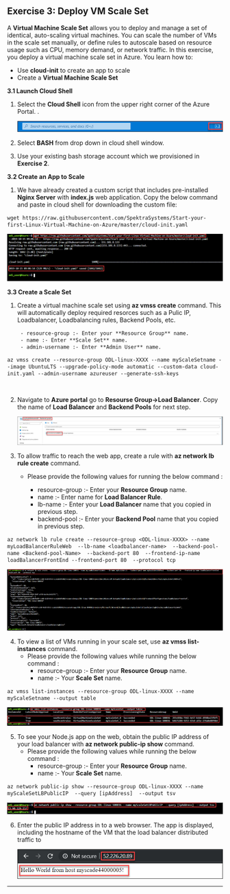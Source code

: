 Exercise 3: Deploy VM Scale Set
-------------------------------

A **Virtual Machine Scale Set** allows you to deploy and manage a set of identical, auto-scaling virtual machines. You can scale the number of VMs in the scale set manually, or define rules to autoscale based on resource usage such as CPU, memory demand, or network traffic. In this exercise, you deploy a virtual machine scale set in Azure. You learn how to:<br/>

- Use **cloud-init** to create an app to scale<br/>
- Create a **Virtual Machine Scale Set**<br/>

**3.1 Launch Cloud Shell**

1. Select the **Cloud Shell** icon from the upper right corner of the Azure Portal. .<br/>

   <img src="images/azureclisign.png"/><br/>

2. Select **BASH** from drop down in cloud shell window.<br/>

3. Use your existing bash storage account which we provisioned in **Exercise 2**.


**3.2 Create an App to Scale** <br/>

1. We have already created a custom script that includes pre-installed **Nginx Server** with **index.js** web application. Copy the below command and paste in cloud shell for downloading the custom file:<br/>

```
wget https://raw.githubusercontent.com/SpektraSystems/Start-your-first-Linux-Virtual-Machine-on-Azure/master/cloud-init.yaml
```

   <img src="images/wgetp.png "/><br/>


**3.3 Create a Scale Set** <br/>

1.  Create a virtual machine scale set using **az vmss create** command. This will automatically deploy required resorces such as a         Pulic IP, Loadbalancer, Loadbalancing rules, Backend Pools, etc. <br/>

   
         - resource-group :- Enter your **Resource Group** name.
         - name :- Enter **Scale Set** name.
         - admin-username :- Enter **Admin User** name.

```
az vmss create --resource-group ODL-linux-XXXX --name myScaleSetname --image UbuntuLTS --upgrade-policy-mode automatic --custom-data cloud-init.yaml --admin-username azureuser --generate-ssh-keys
```

   <mg src="images/vmss.png "/><br/>   

2. Navigate to **Azure portal** go to **Resourse Group->Load Balancer**. Copy the name of  **Load Balancer** and **Backend Pools** for next step.<br/>
 
    <img src="images/LBname.png "/><br/>
    
3. To allow traffic to reach the web app, create a rule with **az network lb rule create** command. <br/>
      - Please provide the following values for running the below command :<br/>
      
         - resource-group   :- Enter your **Resource Group** name.
         - name             :- Enter name for **Load Balancer Rule**.
         - lb-name          :- Enter your **Load Balancer** name that you copied in previous step.
         - backend-pool     :- Enter your **Backend Pool** name that you copied in previous step.
          
     
 ```
az network lb rule create --resource-group <ODL-linux-XXXX> --name myLoadBalancerRuleWeb  --lb-name <loadbalancer-name>  --backend-pool-name <Backend-pool-Name>  --backend-port 80  --frontend-ip-name loadBalancerFrontEnd --frontend-port 80  --protocol tcp
  ```
  
   <img src="images/loadbalncer.png "/><br/>
   
  
4. To view a list of VMs running in your scale set, use **az vmss list-instances** command.<br/>
     - Please provide the following values while running the below command :<br/>
         - resource-group :- Enter your **Resource Group** name.<br/>
         - name :- Your **Scale Set** name.<br/>
  ```
az vmss list-instances --resource-group ODL-linux-XXXX --name myScaleSetname --output table 
  ```
  
   <img src="images/instance.png"/><br/>
   
   
 5.   To see your Node.js app on the web, obtain the public IP address of your load balancer with **az network public-ip show** command.<br/>
      - Please provide the following values while running the below command :<br/>
          - resource-group :- Enter your **Resource Group** name.<br/>
           - name :- Your **Scale Set** name.<br/>
  ```
  az network public-ip show --resource-group ODL-linux-XXXX --name myScaleSetLBPublicIP  --query [ipAddress]  --output tsv
  ``` 
   
   <img src="images/publicipdisplay.png"/><br/>
   
   
6. Enter the public IP address in to a web browser. The app is displayed, including the hostname of the VM that the load balancer          distributed traffic to <br/>
  
    <img src="images/output.png"/><br/>
     
     
--------------------------------------------------------------------
